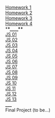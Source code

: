 [Homework 1](https://bursan.github.io/genius-homework/homework-1/)<br>
[Homework 2](https://bursan.github.io/genius-homework/homework-2/)<br>
[Homework 3](https://bursan.github.io/genius-homework/homework-3/)<br>
[Homework 4](https://bursan.github.io/genius-homework/homework-4/)<br> \***\*\_\_\_\_\*\***<br>
[JS 01](https://bursan.github.io/genius-homework/hw-js-1/js)<br>
[JS 02](https://bursan.github.io/genius-homework/hw-js-2/js)<br>
[JS 03](https://bursan.github.io/genius-homework/hw-js-3/js)<br>
[JS 04](https://bursan.github.io/genius-homework/hw-js-4/js)<br>
[JS 05](https://bursan.github.io/genius-homework/hw-js-5/js)<br>
[JS 06](https://bursan.github.io/genius-homework/hw-js-6/js)<br>
[JS 07](https://bursan.github.io/genius-homework/hw-js-7/js)<br>
[JS 08](https://bursan.github.io/genius-homework/hw-js-8/js)<br>
[JS 09](https://bursan.github.io/genius-homework/hw-js-9/js)<br>
[JS 10](https://bursan.github.io/genius-homework/hw-js-10/js)<br>
[JS 11](https://bursan.github.io/genius-homework/hw-js-11/js)<br>
[JS 12](https://bursan.github.io/genius-homework/hw-js-12/js)<br>
[JS 13](https://bursan.github.io/genius-homework/hw-js-13/js)<br>
**\_\_\_**<br>
Final Project (to be...)
